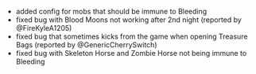 - added config for mobs that should be immune to Bleeding
- fixed bug with Blood Moons not working after 2nd night (reported by @FireKyleA1205)
- fixed bug that sometimes kicks from the game when opening Treasure Bags (reported by @GenericCherrySwitch)
- fixed bug with Skeleton Horse and Zombie Horse not being immune to Bleeding